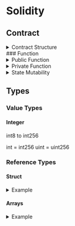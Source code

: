 # Solidity

## Contract

<details>
  <summary>Contract Structure</summary>
  
  ```solidity
  pragma solidity >=0.5.0 <0.6.0;
  pragma solidity ^0.8.15;
  
  contract helloWorld {}
  ```
</details>
### Function
<details>
  <summary>Public Function</summary>
  
  ```solidity
  function eat(string memory _name, uint _amount) public {

  }
  ```
</details>

<details>
  <summary>Private Function</summary>
  
  ```solidity
  function eat(string memory _name, uint _amount) private {

  }
  ```
</details>

<details>
  <summary>State Mutability</summary>
  
  ```solidity
  // View - only viewing the data not modifying
  function sayHello() public view returns (string memory) {}
  
  // Pure - not accessing any data in the app
  function _multiply(uint a, uint b) private pure returns (uint) {
    return a * b;
  }
  ```
</details>

## Types

### Value Types
#### Integer
int8 to int256

int = int256
uint = uint256

### Reference Types
#### Struct
<details>
  <summary>Example</summary>
  
  ```solidity
  struct Person {
    uint age;
    string name;
  }
  ```
</details>

#### Arrays
<details>
  <summary>Example</summary>
  
  ```solidity
  // Array with a fixed length of 2 elements:
  uint[2] fixedArray;
  // another fixed Array, can contain 5 strings:
  string[5] stringArray;
  // a dynamic Array - has no fixed size, can keep growing:
  uint[] dynamicArray;
  ```
</details>